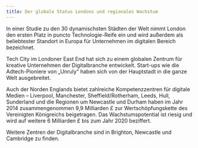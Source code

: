 ```yaml
---
title: Der globale Status Londons und regionales Wachstum
---
```


In einer Studie zu den 30 dynamischsten Städten der Welt nimmt London den ersten Platz in puncto Technologie-Reife ein und wird außerdem als beliebtester Standort in Europa für Unternehmen im digitalen Bereich bezeichnet.

Tech City im Londoner East End hat sich zu einem globalen Zentrum für kreative Unternehmen der Digitalbranche entwickelt. Start-ups wie die Adtech-Pioniere von „Unruly“ haben sich von der Hauptstadt in die ganze Welt ausgebreitet.

Auch der Norden Englands bietet zahlreiche Kompetenzzentren für digitale Medien – Liverpool, Manchester, Sheffield/Rotherham, Leeds, Hull, Sunderland und die Regionen um Newcastle und Durham haben im Jahr 2014 zusammengenommen 9,9 Milliarden £ zur Wertschöpfungskette des Vereinigten Königreichs beigetragen. Das Wachstumspotential ist riesig und wird auf weitere 6 Milliarden £ bis zum Jahr 2020 beziffert.

Weitere Zentren der Digitalbranche sind in Brighton, Newcastle und Cambridge zu finden.